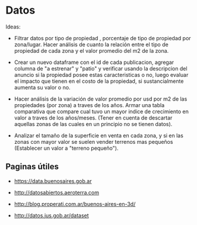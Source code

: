 # Datos

Ideas:

* Filtrar datos por tipo de propiedad , porcentaje de tipo de propiedad por zona/lugar. Hacer análisis
de cuanto la relación entre el tipo de propiedad de cada zona y el valor promedio del m2 de la zona.

* Crear un nuevo dataframe con el id de cada publicacion, agregar columna de "a estrenar" y "patio" y verificar
usando la descripcion del anuncio si la propiedad posee estas caracteristicas o no, luego evaluar el impacto
que tienen en el costo de la propiedad, si sustancialmente aumenta su valor o no.

* Hacer análisis de la variación de valor promedio por usd por m2 de las propiedades (por zona) a traves de los años.
Armar una tabla comparativa que compare cual tuvo un mayor indice de crecimiento en valor a traves de los años/meses.
(Tener en cuenta de descartar aquellas zonas de las cuales en un principio no se tienen datos).

* Analizar el tamaño de la superficie en venta en cada zona, y si en las zonas con mayor valor se suelen vender terrenos mas
pequeños (Establecer un valor a "terreno pequeño").

## Paginas útiles


* https://data.buenosaires.gob.ar

* http://datosabiertos.aeroterra.com

* http://blog.properati.com.ar/buenos-aires-en-3d/

* http://datos.jus.gob.ar/dataset